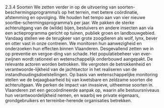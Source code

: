 2.3.4 Soorten We zetten verder in op de uitvoering van soorten-beschermingsprogramma’s op het terrein, met betere coördinatie, afstemming en opvolging. We houden het tempo aan van vier nieuwe soortbe-schermingsprogramma’s per jaar. We pakken de sterke achteruitgang van de (wilde) bijen, bestuivers en andere insecten aan via een actieprogramma gericht op tuinen, publiek groen en landbouwgebied. Vandaag stellen we de terugkeer van grote zoogdieren als wolf, lynx, bever en otter vast in onze contreien. We monitoren hun aanwezigheid en onderzoeken hun effecten binnen Vlaanderen. Desgevallend zetten we in op preventie en vergoe-ding van schade. Het populatiebeheer van ever-zwijnen wordt rationeel en wetenschappelijk onderbouwd aangepakt. De relevante actoren worden betrokken. We vergroten de betrokkenheid en verantwoorde-lijkheid van de jachtsector in het realiseren van de instandhoudingsdoelstellingen. Op basis van wetenschappelijke monitoring stellen we de bejaagbaarheid bij van kwetsbare en zeldzame soorten die achteruitgaan. We perken de impact van invasieve, uitheemse soorten in. Vlaanderen zet een gecoördineerde aanpak op, waarin alle bestuursniveaus hun verantwoordelijkheid nemen, en waarbij we private eigenaars, grondgebruikers en terreinbe-herende organisaties betrekken. 